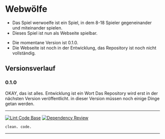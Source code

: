 # Webwölfe

- Das Spiel werwoelfe ist ein Spiel, in dem 8-18 Spieler gegeneinander und miteinander spielen.
- Dieses Spiel ist nun als Webseite spielbar.
* Die momentane Version ist 0.1.0.
* Die Webseite ist noch in der Entwicklung, das Repository ist noch nicht vollständig.
## Versionsverlauf
### 0.1.0


OKAY, das ist alles.
Entwicklung ist ein Wort
Das Repository wird erst in der nächsten Version veröffentlicht.
in dieser Version müssen noch einige Dinge getan werden.

---

[![Lint Code Base](https://github.com/SpotlightForBugs/werwoelfe/actions/workflows/super-linter.yml/badge.svg)](https://github.com/SpotlightForBugs/werwoelfe/actions/workflows/super-linter.yml)
[![Dependency Review](https://github.com/SpotlightForBugs/werwoelfe/actions/workflows/dependency-review.yml/badge.svg)](https://github.com/SpotlightForBugs/werwoelfe/actions/workflows/dependency-review.yml)

``` clean. code. ```


---
